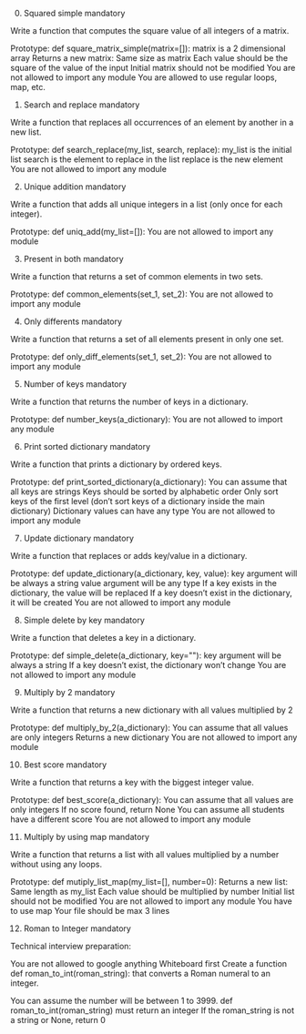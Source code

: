 0. Squared simple mandatory

Write a function that computes the square value of all integers of a matrix.

Prototype: def square_matrix_simple(matrix=[]):
	matrix is a 2 dimensional array
	Returns a new matrix:
	Same size as matrix
	Each value should be the square of the value of the input
	Initial matrix should not be modified
	You are not allowed to import any module
	You are allowed to use regular loops, map, etc.

1. Search and replace mandatory

Write a function that replaces all occurrences of an element by another in a new list.

Prototype: def search_replace(my_list, search, replace):
	my_list is the initial list
	search is the element to replace in the list
	replace is the new element
	You are not allowed to import any module


2. Unique addition mandatory

Write a function that adds all unique integers in a list (only once for each integer).

Prototype: def uniq_add(my_list=[]):
	You are not allowed to import any module

3. Present in both mandatory

Write a function that returns a set of common elements in two sets.

Prototype: def common_elements(set_1, set_2):
	You are not allowed to import any module

4. Only differents mandatory

Write a function that returns a set of all elements present in only one set.

Prototype: def only_diff_elements(set_1, set_2):
	You are not allowed to import any module


5. Number of keys mandatory

Write a function that returns the number of keys in a dictionary.

Prototype: def number_keys(a_dictionary):
	You are not allowed to import any module

6. Print sorted dictionary mandatory

Write a function that prints a dictionary by ordered keys.

Prototype: def print_sorted_dictionary(a_dictionary):
	You can assume that all keys are strings
	Keys should be sorted by alphabetic order
	Only sort keys of the first level (don’t sort keys of a dictionary inside the main dictionary)
	Dictionary values can have any type
	You are not allowed to import any module


7. Update dictionary mandatory

Write a function that replaces or adds key/value in a dictionary.

Prototype: def update_dictionary(a_dictionary, key, value):
	key argument will be always a string
	value argument will be any type
	If a key exists in the dictionary, the value will be replaced
	If a key doesn’t exist in the dictionary, it will be created
	You are not allowed to import any module

8. Simple delete by key mandatory

Write a function that deletes a key in a dictionary.

Prototype: def simple_delete(a_dictionary, key=""):
key argument will be always a string
If a key doesn’t exist, the dictionary won’t change
You are not allowed to import any module

9. Multiply by 2 mandatory

Write a function that returns a new dictionary with all values multiplied by 2

Prototype: def multiply_by_2(a_dictionary):
	You can assume that all values are only integers
	Returns a new dictionary
	You are not allowed to import any module

10. Best score mandatory

Write a function that returns a key with the biggest integer value.

Prototype: def best_score(a_dictionary):
	You can assume that all values are only integers
	If no score found, return None
	You can assume all students have a different score
	You are not allowed to import any module

11. Multiply by using map mandatory

Write a function that returns a list with all values multiplied by a number without using any loops.

Prototype: def mutiply_list_map(my_list=[], number=0):
	Returns a new list:
	Same length as my_list
	Each value should be multiplied by number
	Initial list should not be modified
	You are not allowed to import any module
	You have to use map
	Your file should be max 3 lines

12. Roman to Integer mandatory

Technical interview preparation:

You are not allowed to google anything
Whiteboard first
Create a function def roman_to_int(roman_string): that converts a Roman numeral to an integer.

You can assume the number will be between 1 to 3999.
def roman_to_int(roman_string) must return an integer
If the roman_string is not a string or None, return 0






